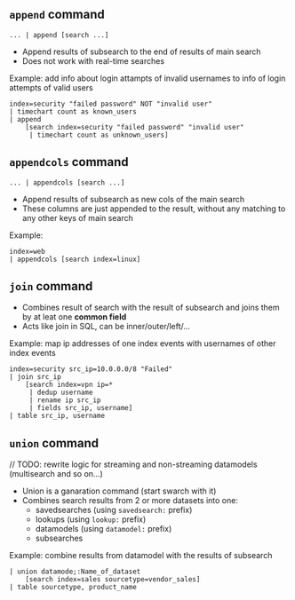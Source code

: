 ## `append` command

```
... | append [search ...]
```

* Append results of subsearch to the end of results of main search
* Does not work with real-time searches

Example: add info about login attampts of invalid usernames to info of login attempts of valid users
```
index=security "failed password" NOT "invalid user"
| timechart count as known_users
| append
	[search index=security "failed password" "invalid user"
	 | timechart count as unknown_users]
```

## `appendcols` command

```
... | appendcols [search ...]
```

* Append results of subsearch as new cols of the main search
* These columns are just appended to the result, without any matching to any other keys of main search

Example:
```
index=web
| appendcols [search index=linux]
```

## `join` command

* Combines result of search with the result of subsearch and joins them by at leat one **common field**
* Acts like join in SQL, can be inner/outer/left/...

Example: map ip addresses of one index events with usernames of other index events
```
index=security src_ip=10.0.0.0/8 "Failed"
| join src_ip
	[search index=vpn ip=*
	 | dedup username
	 | rename ip src_ip
	 | fields src_ip, username]
| table src_ip, username
```

## `union` command

// TODO: rewrite logic for streaming and non-streaming datamodels (multisearch and so on...)

* Union is a ganaration command (start swarch with it)
* Combines search results from 2 or more datasets into one:
	* savedsearches (using `savedsearch:` prefix)
	* lookups (using `lookup:` prefix)
	* datamodels (using `datamodel:` prefix)
	* subsearches

Example: combine results from datamodel with the results of subsearch
```
| union datamode;:Name_of_dataset
	[search index=sales sourcetype=vendor_sales]
| table sourcetype, product_name
```